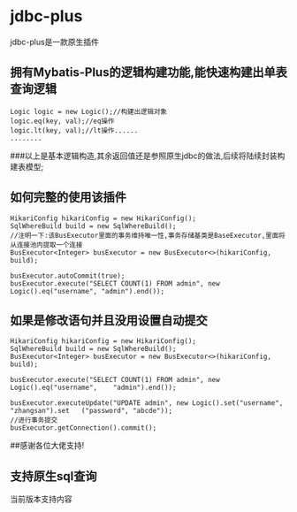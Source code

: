 # jdbc-plus
jdbc-plus是一款原生插件

## 拥有Mybatis-Plus的逻辑构建功能,能快速构建出单表查询逻辑

    Logic logic = new Logic();//构建出逻辑对象
    logic.eq(key, val);//eq操作
    logic.lt(key, val);//lt操作......
    ........
###以上是基本逻辑构造,其余返回值还是参照原生jdbc的做法,后续将陆续封装构建表模型;

## 如何完整的使用该插件
    HikariConfig hikariConfig = new HikariConfig();
    SqlWhereBuild build = new SqlWhereBuild();
    //注明一下:该BusExecutor里面的事务维持唯一性,事务存储基类是BaseExecutor,里面将从连接池内提取一个连接
    BusExecutor<Integer> busExecutor = new BusExecutor<>(hikariConfig, build);

    busExecutor.autoCommit(true);
    busExecutor.execute("SELECT COUNT(1) FROM admin", new Logic().eq("username", "admin").end());

## 如果是修改语句并且没用设置自动提交
	HikariConfig hikariConfig = new HikariConfig();
    SqlWhereBuild build = new SqlWhereBuild();
    BusExecutor<Integer> busExecutor = new BusExecutor<>(hikariConfig, build);

    busExecutor.execute("SELECT COUNT(1) FROM admin", new Logic().eq("username", 	"admin").end());

    busExecutor.executeUpdate("UPDATE admin", new Logic().set("username", "zhangsan").set	("password", "abcde"));
	//进行事务提交
    busExecutor.getConnection().commit();

##感谢各位大佬支持!

## 支持原生sql查询

当前版本支持内容
